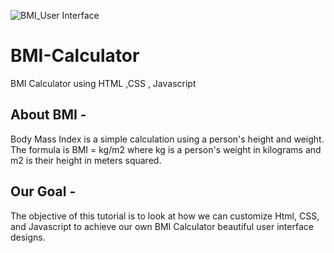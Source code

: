 ![BMI_User Interface](https://user-images.githubusercontent.com/86672006/131376188-1b0c688f-07d8-4e3b-9017-0dfe9da67ddd.png)
# BMI-Calculator
BMI Calculator using HTML ,CSS , Javascript

## About BMI -
Body Mass Index is a simple calculation using a person's height and weight. The formula is BMI = kg/m2 where kg is a person's weight 
in kilograms and m2 is their height in meters squared.

## Our Goal -
The objective of this tutorial is to look at how we can customize Html, CSS, and Javascript to achieve our own 
BMI Calculator beautiful user interface designs.
